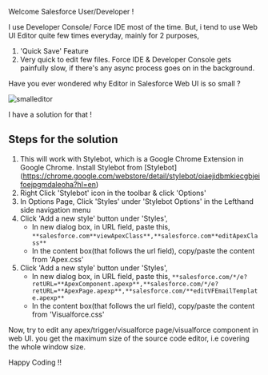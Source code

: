 Welcome Salesforce User/Developer !

I use Developer Console/ Force IDE most of the time. But, i tend to use Web UI Editor quite few times everyday, mainly for 2 purposes,
 1. 'Quick Save' Feature
 2. Very quick to edit few files. 
    Force IDE & Developer Console gets painfully slow, if there's any async process goes on in the background.
	
Have you ever wondered why Editor in Salesforce Web UI is so small ?

![smalleditor](https://cloud.githubusercontent.com/assets/4547493/18382688/0093fd86-767a-11e6-86c1-a290ae043b0e.JPG)
	
I have a solution for that !

Steps for the solution
----------------------
1. This will work with Stylebot, which is a Google Chrome Extension in Google Chrome.
   Install Stylebot from [Stylebot] (https://chrome.google.com/webstore/detail/stylebot/oiaejidbmkiecgbjeifoejpgmdaleoha?hl=en)
2. Right Click 'Stylebot' icon in the toolbar & click 'Options'
3. In Options Page, Click 'Styles' under 'Stylebot Options' in the Lefthand side navigation menu
4. Click 'Add a new style' button under 'Styles',
    * In new dialog box, in URL field, paste this,
    ``**salesforce.com**viewApexClass**,**salesforce.com**editApexClass**``
    * In the content box(that follows the url field), copy/paste the content from 'Apex.css'
5. Click 'Add a new style' button under 'Styles',
    * In new dialog box, in URL field, paste this,
    ``**salesforce.com/*/e?retURL=**ApexComponent.apexp**,**salesforce.com/*/e?retURL=**ApexPage.apexp**,**salesforce.com/**editVFEmailTemplate.apexp**``
    * In the content box(that follows the url field), copy/paste the content from 'Visualforce.css'	

Now, try to edit any apex/trigger/visualforce page/visualforce component in web UI.
you get the maximum size of the source code editor, i.e covering the whole window size.

Happy Coding !!
